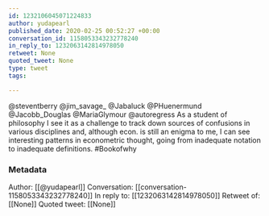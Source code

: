 ```yaml
---
id: 1232106045071224833
author: yudapearl
published_date: 2020-02-25 00:52:27 +00:00
conversation_id: 1158053343232778240
in_reply_to: 1232063142814978050
retweet: None
quoted_tweet: None
type: tweet
tags:

---
```


@steventberry @jim_savage_ @Jabaluck @PHuenermund @Jacobb_Douglas @MariaGlymour @autoregress As a student of philosophy  I see it as a challenge to track down sources of confusions in various disciplines and, although econ. is still an enigma to me, I can see interesting patterns in econometric thought, going from inadequate notation to inadequate definitions. #Bookofwhy

### Metadata

Author: [[@yudapearl]]
Conversation: [[conversation-1158053343232778240]]
In reply to: [[1232063142814978050]]
Retweet of: [[None]]
Quoted tweet: [[None]]
